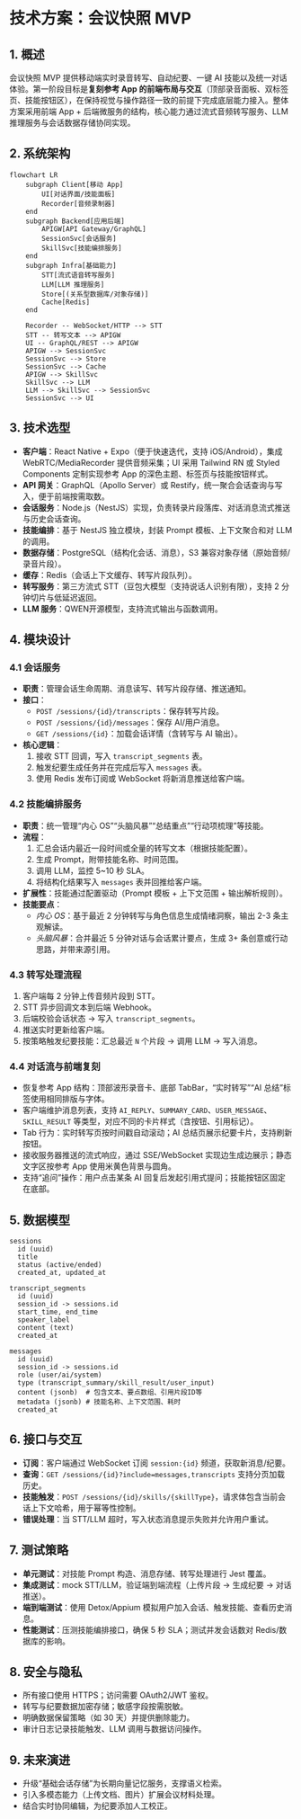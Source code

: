 # 技术方案：会议快照 MVP

## 1. 概述
会议快照 MVP 提供移动端实时录音转写、自动纪要、一键 AI 技能以及统一对话体验。第一阶段目标是**复刻参考 App 的前端布局与交互**（顶部录音面板、双标签页、技能按钮区），在保持视觉与操作路径一致的前提下完成底层能力接入。整体方案采用前端 App + 后端微服务的结构，核心能力通过流式音频转写服务、LLM 推理服务与会话数据存储协同实现。

## 2. 系统架构
```mermaid
flowchart LR
    subgraph Client[移动 App]
        UI[对话界面/技能面板]
        Recorder[音频录制器]
    end
    subgraph Backend[应用后端]
        APIGW[API Gateway/GraphQL]
        SessionSvc[会话服务]
        SkillSvc[技能编排服务]
    end
    subgraph Infra[基础能力]
        STT[流式语音转写服务]
        LLM[LLM 推理服务]
        Store[(关系型数据库/对象存储)]
        Cache[Redis]
    end

    Recorder -- WebSocket/HTTP --> STT
    STT -- 转写文本 --> APIGW
    UI -- GraphQL/REST --> APIGW
    APIGW --> SessionSvc
    SessionSvc --> Store
    SessionSvc --> Cache
    APIGW --> SkillSvc
    SkillSvc --> LLM
    LLM --> SkillSvc --> SessionSvc
    SessionSvc --> UI
```

## 3. 技术选型
- **客户端**：React Native + Expo（便于快速迭代，支持 iOS/Android），集成 WebRTC/MediaRecorder 提供音频采集；UI 采用 Tailwind RN 或 Styled Components 定制实现参考 App 的深色主题、标签页与技能按钮样式。
- **API 网关**：GraphQL（Apollo Server）或 Restify，统一聚合会话查询与写入，便于前端按需取数。
- **会话服务**：Node.js（NestJS）实现，负责转录片段落库、对话消息流式推送与历史会话查询。
- **技能编排**：基于 NestJS 独立模块，封装 Prompt 模板、上下文聚合和对 LLM 的调用。
- **数据存储**：PostgreSQL（结构化会话、消息），S3 兼容对象存储（原始音频/录音片段）。
- **缓存**：Redis（会话上下文缓存、转写片段队列）。
- **转写服务**：第三方流式 STT（豆包大模型（支持说话人识别有限），支持 2 分钟切片与低延迟返回。
- **LLM 服务**：QWEN开源模型，支持流式输出与函数调用。

## 4. 模块设计
### 4.1 会话服务
- **职责**：管理会话生命周期、消息读写、转写片段存储、推送通知。
- **接口**：
  - `POST /sessions/{id}/transcripts`：保存转写片段。
  - `POST /sessions/{id}/messages`：保存 AI/用户消息。
  - `GET /sessions/{id}`：加载会话详情（含转写与 AI 输出）。
- **核心逻辑**：
  1. 接收 STT 回调，写入 `transcript_segments` 表。
  2. 触发纪要生成任务并在完成后写入 `messages` 表。
  3. 使用 Redis 发布订阅或 WebSocket 将新消息推送给客户端。

### 4.2 技能编排服务
- **职责**：统一管理“内心 OS”“头脑风暴”“总结重点”“行动项梳理”等技能。
- **流程**：
  1. 汇总会话内最近一段时间或全量的转写文本（根据技能配置）。
  2. 生成 Prompt，附带技能名称、时间范围。
  3. 调用 LLM，监控 5~10 秒 SLA。
  4. 将结构化结果写入 `messages` 表并回推给客户端。
- **扩展性**：技能通过配置驱动（Prompt 模板 + 上下文范围 + 输出解析规则）。
- **技能要点**：
  - *内心 OS*：基于最近 2 分钟转写与角色信息生成情绪洞察，输出 2-3 条主观解读。
  - *头脑风暴*：合并最近 5 分钟对话与会话累计要点，生成 3+ 条创意或行动思路，并带来源引用。

### 4.3 转写处理流程
1. 客户端每 2 分钟上传音频片段到 STT。
2. STT 异步回调文本到后端 Webhook。
3. 后端校验会话状态 → 写入 `transcript_segments`。
4. 推送实时更新给客户端。
5. 按策略触发纪要技能：汇总最近 `N` 个片段 → 调用 LLM → 写入消息。

### 4.4 对话流与前端复刻
- 恢复参考 App 结构：顶部波形录音卡、底部 TabBar，“实时转写”“AI 总结”标签使用相同排版与字体。
- 客户端维护消息列表，支持 `AI_REPLY`、`SUMMARY_CARD`、`USER_MESSAGE`、`SKILL_RESULT` 等类型，对应不同的卡片样式（含按钮、引用标记）。
- Tab 行为：实时转写页按时间戳自动滚动；AI 总结页展示纪要卡片，支持刷新按钮。
- 接收服务器推送的流式响应，通过 SSE/WebSocket 实现边生成边展示；静态文字区按参考 App 使用米黄色背景与圆角。
- 支持“追问”操作：用户点击某条 AI 回复后发起引用式提问；技能按钮区固定在底部。

## 5. 数据模型
```text
sessions
  id (uuid)
  title
  status (active/ended)
  created_at, updated_at

transcript_segments
  id (uuid)
  session_id -> sessions.id
  start_time, end_time
  speaker_label
  content (text)
  created_at

messages
  id (uuid)
  session_id -> sessions.id
  role (user/ai/system)
  type (transcript_summary/skill_result/user_input)
  content (jsonb)  # 包含文本、要点数组、引用片段ID等
  metadata (jsonb) # 技能名称、上下文范围、耗时
  created_at
```

## 6. 接口与交互
- **订阅**：客户端通过 WebSocket 订阅 `session:{id}` 频道，获取新消息/纪要。
- **查询**：`GET /sessions/{id}?include=messages,transcripts` 支持分页加载历史。
- **技能触发**：`POST /sessions/{id}/skills/{skillType}`，请求体包含当前会话上下文哈希，用于幂等性控制。
- **错误处理**：当 STT/LLM 超时，写入状态消息提示失败并允许用户重试。

## 7. 测试策略
- **单元测试**：对技能 Prompt 构造、消息存储、转写处理进行 Jest 覆盖。
- **集成测试**：mock STT/LLM，验证端到端流程（上传片段 → 生成纪要 → 对话推送）。
- **端到端测试**：使用 Detox/Appium 模拟用户加入会话、触发技能、查看历史消息。
- **性能测试**：压测技能编排接口，确保 5 秒 SLA；测试并发会话数对 Redis/数据库的影响。

## 8. 安全与隐私
- 所有接口使用 HTTPS；访问需要 OAuth2/JWT 鉴权。
- 转写与纪要数据加密存储；敏感字段按需脱敏。
- 明确数据保留策略（如 30 天）并提供删除能力。
- 审计日志记录技能触发、LLM 调用与数据访问操作。

## 9. 未来演进
- 升级“基础会话存储”为长期向量记忆服务，支撑语义检索。
- 引入多模态能力（上传文档、图片）扩展会议材料处理。
- 结合实时协同编辑，为纪要添加人工校正。

